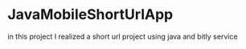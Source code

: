 # JavaMobileShortUrlApp
in this project I realized a short url project using java and bitly service
